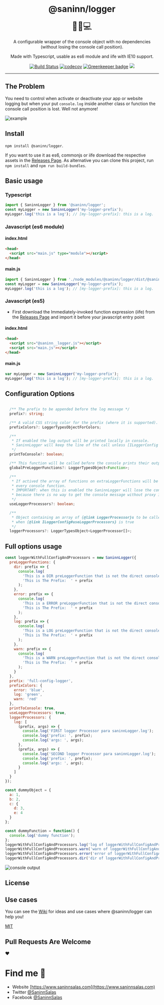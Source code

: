 <div align="center">
  <h1>@saninn/logger</h1>

<span style="font-size:2em">👨‍💻💻</span>

A configurable wrapper of the console object with no dependencies (without losing the console call position).

Made with Typescript, usable as es6 module and iife with IE10 support.

<div align="center">

[![Build Status](https://travis-ci.org/distante/saninn-logger.svg?branch=master)](https://travis-ci.org/distante/saninn-logger) [![codecov](https://codecov.io/gh/distante/saninn-logger/branch/master/graph/badge.svg)](https://codecov.io/gh/distante/saninn-logger) [![Greenkeeper badge](https://badges.greenkeeper.io/distante/saninn-logger.svg)](https://greenkeeper.io/) ![](https://img.shields.io/github/license/distante/saninn-logger.svg)

</div>
</div>

<hr />

## The Problem

You need to control when activate or deactivate your app or website logging but when your put `console.log` inside another class or function the console call position is lost. Well not anymore!

![example][example]

[example]: https://i.imgur.com/NQSB5f5.png 'Saninn Logger Example'

## Install

`npm install @saninn/logger`.

If you want to use it as es6, commonjs or iife download the respective assets in the [Releases Page](https://github.com/distante/saninn-logger/releases/). As alternative you can clone this project, run `npm install` and `npm run build-bundles`.

## Basic usage

### Typescript

```ts
import { SaninnLogger } from '@saninn/logger';
const myLogger = new SaninnLogger('my-logger-prefix');
myLogger.log('this is a log'); // [my-logger-prefix]: this is a log.
```

### Javascript (es6 module)

#### index.html

```html
<head>
  <script src="main.js" type="module"></script>
</head>
```

#### main.js

```js
import { SaninnLogger } from './node_modules/@saninn/logger/dist/@saninn__logger.js';
const myLogger = new SaninnLogger('my-logger-prefix');
myLogger.log('this is a log'); // [my-logger-prefix]: this is a log.
```

### Javascript (es5)

- First download the Immediately-invoked function expression (iife) from the [Releases Page](https://github.com/distante/saninn-logger/releases/) and import it before your javascript entry point

#### index.html

```html
<head>
  <script src="@saninn__logger.js"></script>
  <script src="main.js"></script>
</head>
```

#### main.js

```js
var myLogger = new SaninnLogger('my-logger-prefix');
myLogger.log('this is a log'); // [my-logger-prefix]: this is a log.
```

## Configuration Options

```ts

  /** The prefix to be appended before the log message */
  prefix?: string;

  /** A valid CSS string color for the prefix (where it is supported). Examples: red | #ffbbss | rgb(255,10,2) | rgba(255,10,2,1)  */
  prefixColors?: LoggerTypesObjectForColors;

  /**
   * If enabled the log output will be printed locally in console.
   * SaninnLogger will keep the line of the call unless [ILoggerConfig's useLoggerProcessors property]{@link ILoggerConfig#useLoggerProcessors} is true
   */
  printToConsole?: boolean;

  /** This function will be called before the console prints their output */
  globalPreLoggerFunctions?: LoggerTypesObject<Function>;

  /**
   * If actived the array of functions on extraLoggerFunctions will be called after
   * every console function.
   * IMPORTANT: when this is enabled the SaninnLogger will lose the console position
   * because there is no way to get the console message without proxy it.
   */
  useLoggerProcessors?: boolean;

  /**
   * Object containing an array of {@link LoggerProcessor}s to be called after console log
   * when {@link ILoggerConfig#useLoggerProcessors} is true
   */
  loggerProcessors?: LoggerTypesObject<LoggerProcessor[]>;

```

## Full options usage

```js
const loggerWithFullConfigAndProcessors = new SaninnLogger({
  preLoggerFunctions: {
    dir: prefix => {
      console.log(
        'This is a DIR preLoggerFunction that is not the direct console.dir',
        'This is The Prefix:  ' + prefix
      );
    },
    error: prefix => {
      console.log(
        'This is a ERROR preLoggerFunction that is not the direct console.error',
        'This is The Prefix:  ' + prefix
      );
    },
    log: prefix => {
      console.log(
        'This is a LOG preLoggerFunction that is not the direct console.log',
        'This is The Prefix:  ' + prefix
      );
    },
    warn: prefix => {
      console.log(
        'This is a WARN preLoggerFunction that is not the direct console.warn',
        'This is The Prefix:  ' + prefix
      );
    }
  },
  prefix: 'full-config-logger',
  prefixColors: {
    error: 'blue',
    log: 'green',
    warn: 'red'
  },
  printToConsole: true,
  useLoggerProcessors: true,
  loggerProcessors: {
    log: [
      (prefix, args) => {
        console.log('FIRST logger Processor para saninnLogger.log');
        console.log('prefix: ', prefix);
        console.log('args: ', args);
      },
      (prefix, args) => {
        console.log('SECOND logger Processor para saninnLogger.log');
        console.log('prefix: ', prefix);
        console.log('args: ', args);
      }
    ]
  }
});

const dummyObject = {
  a: 1,
  b: 2,
  c: {
    d: 3,
    e: 4
  }
};

const dummyFunction = function() {
  console.log('dummy function');
};
loggerWithFullConfigAndProcessors.log('log of loggerWithFullConfigAndProcessors', dummyObject, dummyFunction);
loggerWithFullConfigAndProcessors.warn('warn of loggerWithFullConfigAndProcessors');
loggerWithFullConfigAndProcessors.error('error of loggerWithFullConfigAndProcessors');
loggerWithFullConfigAndProcessors.dir('dir of loggerWithFullConfigAndProcessors');
```

![console output][output]

[output]: https://i.imgur.com/LyJFI7R.png 'console output'

## License

## Use cases

You can see the [Wiki](https://github.com/distante/saninn-logger/wiki) for ideas and use cases where @saninn/logger can help you!

[MIT](/LICENSE)

## Pull Requests Are Welcome

❤

# Find me 🏃‍

- Website [https://www.saninnsalas.com](https://www.saninnsalas.com)
- Twitter [@SaninnSalas](https://twitter.com/saninnsalas)
- Facebook [@SaninnSalas](https://www.facebook.com/SaninnSD/)
